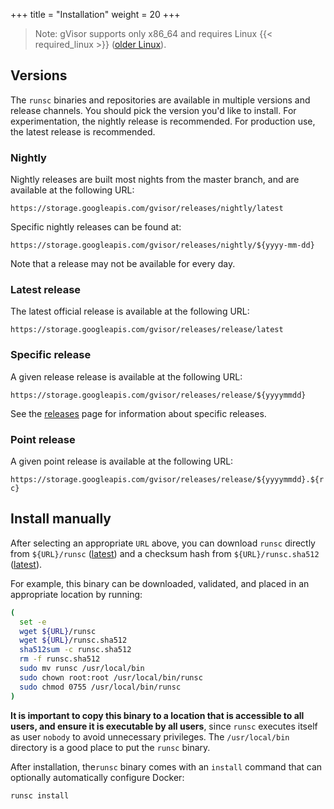 +++
title = "Installation"
weight = 20
+++

> Note: gVisor supports only x86\_64 and requires Linux {{< required_linux >}}
> ([older Linux][old-linux]).

## Versions

The `runsc` binaries and repositories are available in multiple versions and
release channels. You should pick the version you'd like to install. For
experimentation, the nightly release is recommended. For production use, the
latest release is recommended.

<!--

After selecting an appropriate release channel from the options below, proceed
to the preferred installation mechanism: manual or from an `apt` repository.

 -->

### Nightly

Nightly releases are built most nights from the master branch, and are available
at the following URL:

   `https://storage.googleapis.com/gvisor/releases/nightly/latest`

Specific nightly releases can be found at:

   `https://storage.googleapis.com/gvisor/releases/nightly/${yyyy-mm-dd}`

Note that a release may not be available for every day.

<!--

To use a nightly release, use one of the above URLs for `URL` in the manual
instructions below. For `apt`, use `nightly` for `DIST` below.

 -->

### Latest release

The latest official release is available at the following URL:

   `https://storage.googleapis.com/gvisor/releases/release/latest`

<!--

To use the latest release, use the above URL for `URL` in the manual
instructions below. For `apt`, use `latest` for `DIST` below.

 -->

### Specific release

A given release release is available at the following URL:

  `https://storage.googleapis.com/gvisor/releases/release/${yyyymmdd}`

See the [releases][releases] page for information about specific releases.

<!--

This will include point updates for the release, if required. To use a specific
release, use the above URL for `URL` in the manual instructions below. For
`apt`, use `${yyyymmdd}` for `DIST` below.

 -->

### Point release

A given point release is available at the following URL:

  `https://storage.googleapis.com/gvisor/releases/release/${yyyymmdd}.${rc}`

<!--

Unlike the specific release above, which may include updates, this release will
not change. To use a specific point release, use the above URL for `URL` in the
manual instructions below. For apt, use `${yyyymmdd}.${rc}` for `DIST` below.

 -->

<!-- Install from an `apt` repository

First, appropriate dependencies must be installed to allow `apt` to install
packages via https:

```bash
sudo apt-get update && \
sudo apt-get install -y \
    apt-transport-https \
    ca-certificates \
    curl \
    gnupg-agent \
    software-properties-common
```

Next, the key used to sign archives should be added to your `apt` keychain:

```bash
curl -fsSL https://gvisor.dev/archive.key | sudo apt-key add -
```

Based on the release type, you will need to substitute `${DIST}` below, using
one of:

 * `nightly`: For all nightly releases.
 * `latest`: For the latest release.
 * `${yyyymmdd}`: For specific releases.
 * `${yyyymmdd}.${rc}`: For a specific point release.

The repository for the release you wish to install should be added:

```bash
sudo add-apt-repository \
   "deb https://storage.googleapis.com/gvisor/releases" \
   "${DIST}" \
   main
```

For example, to install the latest official release, you can use:

```bash
sudo add-apt-repository \
   "deb https://storage.googleapis.com/gvisor/releases" \
   latest \
   main
```

Now the runsc package can be installed:

```bash
sudo apt-get update && sudo apt-get install -y runsc
```

If you have Docker installed, it will be automatically configured.

-->

## Install manually

After selecting an appropriate `URL` above, you can download `runsc` directly
from `${URL}/runsc` ([latest][latest-nightly]) and a checksum hash from
`${URL}/runsc.sha512` ([latest][latest-hash]).

For example, this binary can be downloaded, validated, and placed in an
appropriate location by running:

```bash
(
  set -e
  wget ${URL}/runsc
  wget ${URL}/runsc.sha512
  sha512sum -c runsc.sha512
  rm -f runsc.sha512
  sudo mv runsc /usr/local/bin
  sudo chown root:root /usr/local/bin/runsc
  sudo chmod 0755 /usr/local/bin/runsc
)
```

**It is important to copy this binary to a location that is accessible to all
users, and ensure it is executable by all users**, since `runsc` executes itself
as user `nobody` to avoid unnecessary privileges. The `/usr/local/bin` directory
is a good place to put the `runsc` binary.

After installation, the`runsc` binary comes with an `install` command that can
optionally automatically configure Docker:

```bash
runsc install
```

[latest-nightly]: https://storage.googleapis.com/gvisor/releases/nightly/latest/runsc

[latest-hash]: https://storage.googleapis.com/gvisor/releases/nightly/latest/runsc.sha512

[oci]: https://www.opencontainers.org

[old-linux]: /docs/user_guide/networking/#gso

[releases]: https://github.com/google/gvisor/releases
